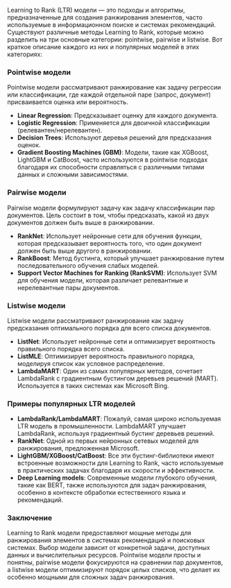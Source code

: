 Learning to Rank (LTR) модели — это подходы и алгоритмы, предназначенные для создания ранжирования элементов, часто используемые в информационном поиске и системах рекомендаций. Существуют различные методы Learning to Rank, которые можно разделить на три основные категории: pointwise, pairwise и listwise. Вот краткое описание каждого из них и популярных моделей в этих категориях:

### Pointwise модели
Pointwise модели рассматривают ранжирование как задачу регрессии или классификации, где каждой отдельной паре (запрос, документ) присваивается оценка или вероятность. 

- **Linear Regression**: Предсказывает оценку для каждого документа.
- **Logistic Regression**: Применяется для двоичной классификации (релевантен/нерелевантен).
- **Decision Trees**: Используют деревья решений для предсказания оценок.
- **Gradient Boosting Machines (GBM)**: Модели, такие как XGBoost, LightGBM и CatBoost, часто используются в pointwise подходах благодаря их способности справляться с различными типами данных и сложными зависимостями.

### Pairwise модели
Pairwise модели формулируют задачу как задачу классификации пар документов. Цель состоит в том, чтобы предсказать, какой из двух документов должен быть выше в ранжировании.

- **RankNet**: Использует нейронные сети для обучения функции, которая предсказывает вероятность того, что один документ должен быть выше другого в ранжировании.
- **RankBoost**: Метод бустинга, который улучшает ранжирование путем последовательного обучения слабых моделей.
- **Support Vector Machines for Ranking (RankSVM)**: Использует SVM для обучения модели, которая различает релевантные и нерелевантные пары документов.

### Listwise модели
Listwise модели рассматривают ранжирование как задачу предсказания оптимального порядка для всего списка документов.

- **ListNet**: Использует нейронные сети и оптимизирует вероятность правильного порядка всего списка.
- **ListMLE**: Оптимизирует вероятность правильного порядка, моделируя список как условное распределение.
- **LambdaMART**: Один из самых популярных методов, сочетает LambdaRank с градиентным бустингом деревьев решений (MART). Используется в таких системах как Microsoft Bing.

### Примеры популярных LTR моделей

- **LambdaRank/LambdaMART**: Пожалуй, самая широко используемая LTR модель в промышленности. LambdaMART улучшает LambdaRank, используя градиентный бустинг деревьев решений.
- **RankNet**: Одной из первых нейронных сетевых моделей для ранжирования, предложенная Microsoft.
- **LightGBM/XGBoost/CatBoost**: Все эти бустинг-библиотеки имеют встроенные возможности для Learning to Rank, часто используемые в практических задачах благодаря их скорости и эффективности.
- **Deep Learning models**: Современные модели глубокого обучения, такие как BERT, также используются для задач ранжирования, особенно в контексте обработки естественного языка и рекомендаций.

### Заключение

Learning to Rank модели предоставляют мощные методы для ранжирования элементов в системах рекомендаций и поисковых системах. Выбор модели зависит от конкретной задачи, доступных данных и вычислительных ресурсов. Pointwise модели просты и понятны, pairwise модели фокусируются на сравнении пар документов, а listwise модели оптимизируют порядок целых списков, что делает их особенно мощными для сложных задач ранжирования.